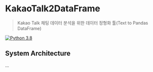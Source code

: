 # KakaoTalk2DataFrame
> Kakao Talk 채팅 데이터 분석을 위한 데이터 정형화 툴(Text to Pandas DataFrame)

[![Python 3.8](https://img.shields.io/badge/python-3.8-blue.svg)](https://www.python.org/downloads/release/python-360/)


## System Architecture
...

## 

